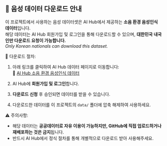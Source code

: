 ## 📁 음성 데이터 다운로드 안내

이 프로젝트에서 사용하는 음성 데이터셋은 AI Hub에서 제공하는 **소음 환경 음성인식 데이터**입니다.  
해당 데이터는 AI Hub 회원가입 및 로그인을 통해 다운로드할 수 있으며, **대한민국 내국인만 다운로드 요청이 가능합니다.**  
_Only Korean nationals can download this dataset._

📌 다운로드 절차:
1. 아래 링크를 클릭하여 AI Hub 데이터 페이지로 이동합니다:  
   🔗 [AI Hub 소음 환경 음성인식 데이터](https://www.aihub.or.kr/aihubdata/data/view.do?currMenu=115&topMenu=100&dataSetSn=568)

2. AI Hub에 **회원가입 및 로그인**합니다.

3. **다운로드 신청** 후 승인되면 데이터를 받을 수 있습니다.

4. 다운로드한 데이터를 이 프로젝트의 `data/` 폴더에 압축 해제하여 사용하세요.

⚠️ 주의사항:
- 해당 데이터는 **공공데이터로 자유 이용이 가능하지만, GitHub에 직접 업로드하거나 재배포하는 것은 금지**됩니다.
- 반드시 AI Hub에서 정식 절차를 통해 개별적으로 다운로드 받아 사용해주세요.
